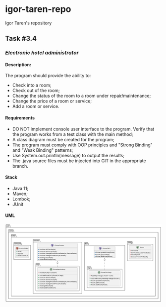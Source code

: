 # igor-taren-repo
Igor Taren's repository
## Task #3.4

### _Electronic hotel administrator_

#### Description:

The program should provide the ability to:

- Check into a room;
- Check out of the room;
- Change the status of the room to a room under repair/maintenance;
- Change the price of a room or service;
- Add a room or service.

#### Requirements

- DO NOT implement console user interface to the program. Verify that the program works from a test class with the main method;
- A class diagram must be created for the program;
- The program must comply with OOP principles and "Strong Binding" and "Weak Binding" patterns;
- Use System.out.println(message) to output the results;
- The .java source files must be injected into GIT in the appropriate branch.

#### Stack

- Java 11;
- Maven;
- Lombok;
- JUnit

#### UML

![task3_UML.png](task3_UML.png)
